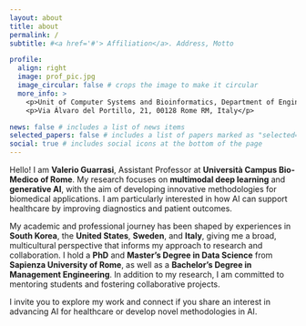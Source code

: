 ```yaml
---
layout: about
title: about
permalink: /
subtitle: #<a href='#'> Affiliation</a>. Address, Motto

profile:
  align: right
  image: prof_pic.jpg
  image_circular: false # crops the image to make it circular
  more_info: >
    <p>Unit of Computer Systems and Bioinformatics, Department of Engineering, Università Campus Bio-Medico di Roma</p>
    <p>Via Álvaro del Portillo, 21, 00128 Rome RM, Italy</p>

news: false # includes a list of news items
selected_papers: false # includes a list of papers marked as "selected={true}"
social: true # includes social icons at the bottom of the page
---
```


Hello! I am **Valerio Guarrasi**, Assistant Professor at **Università Campus Bio-Medico of Rome**. My research focuses on **multimodal deep learning** and **generative AI**, with the aim of developing innovative methodologies for biomedical applications. I am particularly interested in how AI can support healthcare by improving diagnostics and patient outcomes.

My academic and professional journey has been shaped by experiences in **South Korea**, the **United States**, **Sweden**, and **Italy**, giving me a broad, multicultural perspective that informs my approach to research and collaboration. I hold a **PhD** and **Master’s Degree in Data Science** from **Sapienza University of Rome**, as well as a **Bachelor’s Degree in Management Engineering**. In addition to my research, I am committed to mentoring students and fostering collaborative projects.

I invite you to explore my work and connect if you share an interest in advancing AI for healthcare or develop novel methodologies in AI.
